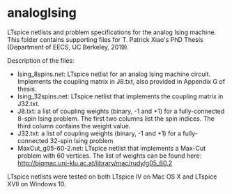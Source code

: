 # analogIsing
LTspice netlists and problem specifications for the analog Ising machine. This folder contains supporting files for T. Patrick Xiao's PhD Thesis (Department of EECS, UC Berkeley, 2019).

Description of the files:
- Ising_8spins.net: LTspice netlist for an analog Ising machine circuit. Implements the coupling matrix in J8.txt, also provided in Appendix G of thesis.
- Ising_32spins.net: LTspice netlist that implements the coupling matrix in J32.txt.
- J8.txt: a list of coupling weights (binary, -1 and +1) for a fully-connected 8-spin Ising problem. The first two columns list the spin indices. The third column contains the weight value.
- J32.txt: a list of coupling weights (binary, -1 and +1) for a fully-connected 32-spin Ising problem
- MaxCut_g05-60-2.net: LTspice netlist that implements a Max-Cut problem with 60 vertices. The list of weights can be found here: http://biqmac.uni-klu.ac.at/library/mac/rudy/g05_60.2

LTspice netlists were tested on both LTspice IV on Mac OS X and LTspice XVII on Windows 10.
